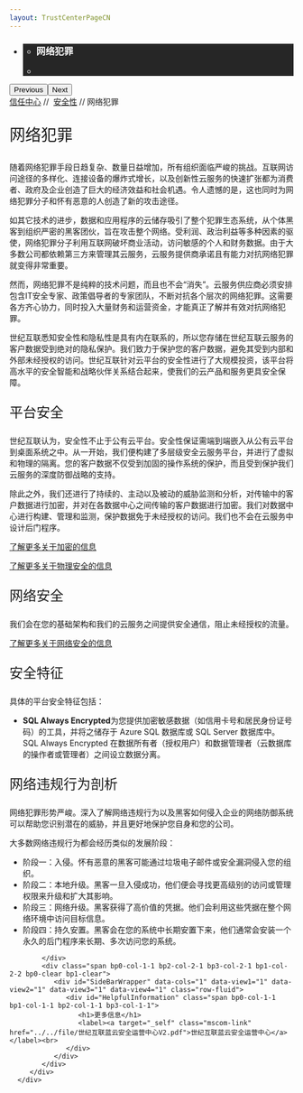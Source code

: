 ```yaml
---
layout: TrustCenterPageCN
---
```

<div class="row-fluid">
   <div class="span">
      <div>
         <div id="HeroWrapper" data-cols="1" data-view1="1" data-view2="1" data-view3="1" data-view4="1" class="row-fluid wider hero grid-container">
            <div class="span bp0-col-1-1 bp1-col-1-1 bp2-col-1-1 bp3-col-1-1">
               <div bi:type="slideshow" class="slideshow slideshow-hero hero" xmlns:bi="urn:schemas-microsoft-com:mscom:bi">
                  <ul bi:type="list" class="slides">
                     <li id="slide-1" bi:index="0" selectBi="">
                        <div class="heroitem light-foreground" bi:type="heroitem">
                           <div class="media" bi:parenttitle="t1">
                              <a href="" bi:track="False" bi:titleflag="t1" bi:index="0">
                                 <div data-picture="" data-alt="You are in control of your data" data-disable-swap-below="">
                                    <div data-src="https://c.s-microsoft.com/en-us/CMSImages/MS_TrustCenter_Privacy_Header.jpg?version=dc9c5b9b-c334-7922-892a-15c2cd65053d"></div>
                                    <noscript></noscript>
                                 </div>
                              </a>
                           </div>
                           <div class="text" bi:type="cta">
                              <div class="text-container">
                                 <div class="box" style="background: rgba(0,0,0,.85); color: #FFFFFF;">
                                    <ul bi:type="list" class="headerCaption subpageHeaderCaption">
                                       <li class="box-title">
                                          <h3 class="box-title" bi:type="title" bi:title="t1" style="color: #FFFFFF;">网络犯罪</h3>
                                       </li>
                                       <li class="box-actions box-description"><a target="_self" class="mscom-link" href=""></a></li>
                                    </ul>
                                 </div>
                              </div>
                           </div>
                        </div>
                     </li>
                  </ul>
                  <div class="navigation international" bi:track="false">
                     <div class="grid-container settop" data-title-text="Go To Slide "></div>
                  </div>
                  <div class="prev-next" bi:track="false"><button class="prev"><span class="icon-left" aria-hidden="true"></span><span class="screen-reader-text">Previous</span></button><button class="next"><span class="icon-right" aria-hidden="true"></span><span class="screen-reader-text">Next</span></button></div>
                  <div id="play-pause" class="play-pause" style="display:none">
                     <div class="pause"><button id="pauseButton" class="pause_button"><span class="icon-pause" aria-hidden="true"></span><span class="screen-reader-text">Pause</span></button></div>
                     <div class="play"><button id="playButton" class="play_button"><span class="icon-play" aria-hidden="true"></span><span class="screen-reader-text">Play</span></button></div>
                  </div>
               </div>
            </div>
         </div>
         <div id="BreadcrumbWrapper" data-cols="1" data-view1="1" data-view2="1" data-view3="1" data-view4="1" class="row-fluid grid-container mscom-grid-container breadcrumbs">
            <div class="span bp0-col-1-1 bp1-col-1-1 bp2-col-1-1 bp3-col-1-1"><a target="_self" class="mscom-link" href="../default-cn.html">信任中心</a> // 
               <a target="_self" class="mscom-link" href="../security/default-cn.html">安全性</a> // 网络犯罪
            </div>
         </div>
         <div id="ContentWrapper" data-cols="2" data-view1="1" data-view2="2" data-view3="2" data-view4="2" class="row-fluid subpageBody">
            <div class="span bp0-col-1-1 bp2-col-2-1 bp3-col-2-1 bp1-col-2-2">
               <p style="font-size:28px;font-weight:500;">网络犯罪</p>
               <p>随着网络犯罪手段日趋复杂、数量日益增加，所有组织面临严峻的挑战。互联网访问途径的多样化、连接设备的爆炸式增长，以及创新性云服务的快速扩张都为消费者、政府及企业创造了巨大的经济效益和社会机遇。令人遗憾的是，这也同时为网络犯罪分子和怀有恶意的人创造了新的攻击途径。</p>
               <p>如其它技术的进步，数据和应用程序的云储存吸引了整个犯罪生态系统，从个体黑客到组织严密的黑客团伙，旨在攻击整个网络。受利润、政治利益等多种因素的驱使，网络犯罪分子利用互联网破坏商业活动，访问敏感的个人和财务数据。由于大多数公司都依赖第三方来管理其云服务，云服务提供商承诺且有能力对抗网络犯罪就变得非常重要。</p>
               <p>然而，网络犯罪不是纯粹的技术问题，而且也不会“消失”。云服务供应商必须安排包含IT安全专家、政策倡导者的专家团队，不断对抗各个层次的网络犯罪。这需要各方齐心协力，同时投入大量财务和运营资金，才能真正了解并有效对抗网络犯罪。</p>
               <p>世纪互联悉知安全性和隐私性是具有内在联系的，所以您存储在世纪互联云服务的客户数据受到绝对的隐私保护。我们致力于保护您的客户数据，避免其受到内部和外部未经授权的访问。世纪互联针对云平台的安全性进行了大规模投资，该平台将高水平的安全智能和战略伙伴关系结合起来，使我们的云产品和服务更具安全保障。</p>
               <p style="font-size:24px;font-weight:500;">平台安全</p>
               <p>世纪互联认为，安全性不止于公有云平台。安全性保证需端到端嵌入从公有云平台到桌面系统之中。从一开始，我们便构建了多层级安全云服务平台，并进行了虚拟和物理的隔离。您的客户数据不仅受到加固的操作系统的保护，而且受到保护我们云服务的深度防御战略的支持。</p>
               <p>除此之外，我们还进行了持续的、主动以及被动的威胁监测和分析，对传输中的客户数据进行加密，并对在各数据中心之间传输的客户数据进行加密。我们对数据中心进行构建、管理和监测，保护数据免于未经授权的访问。我们也不会在云服务中设计后门程序。</p>
               <p><a href="../security/encryption-cn.html">了解更多关于加密的信息</a></p>
               <p><a href="../transparency/default-cn.html">了解更多关于物理安全的信息</a></p>
               <p style="font-size:24px;font-weight:500;">网络安全</p>
               <p>我们会在您的基础架构和我们的云服务之间提供安全通信，阻止未经授权的流量。</p>
               <p><a href="../security/networksecurity-cn.html">了解更多关于网络安全的信息</a></p>
               <p style="font-size:24px;font-weight:500;">安全特征</p>
               <p>具体的平台安全特征包括：</p>
               <ul style="list-style-type:disc">
                  <li><strong>SQL Always Encrypted</strong>为您提供加密敏感数据（如信用卡号和居民身份证号码）的工具，并将之储存于 Azure SQL 数据库或 SQL Server 数据库中。SQL Always Encrypted 在数据所有者（授权用户）和数据管理者（云数据库的操作者或管理者）之间设立数据分离。</li>
               </ul>
               <p style="font-size:24px;font-weight:500;">网络违规行为剖析</p>
               <p>网络犯罪形势严峻。深入了解网络违规行为以及黑客如何侵入企业的网络防御系统可以帮助您识别潜在的威胁，并且更好地保护您自身和您的公司。</p>
               <p>大多数网络违规行为都会经历类似的发展阶段：</p>
               <ul style="list-style-type:disc">
                  <li>阶段一：入侵。怀有恶意的黑客可能通过垃圾电子邮件或安全漏洞侵入您的组织。</li>
                  <li>阶段二：本地升级。黑客一旦入侵成功，他们便会寻找更高级别的访问或管理权限来升级和扩大其影响。</li>
                  <li>阶段三：网络升级。黑客获得了高价值的凭据。他们会利用这些凭据在整个网络环境中访问目标信息。</li>
                  <li>阶段四：持久安置。黑客会在您的系统中长期安置下来，他们通常会安装一个永久的后门程序来长期、多次访问您的系统。</li>
               </ul>

            </div>
            <div class="span bp0-col-1-1 bp2-col-2-1 bp3-col-2-1 bp1-col-2-2 bp0-clear bp1-clear">
               <div id="SideBarWrapper" data-cols="1" data-view1="1" data-view2="1" data-view3="1" data-view4="1" class="row-fluid">
                  <div id="HelpfulInformation" class="span bp0-col-1-1 bp1-col-1-1 bp2-col-1-1 bp3-col-1-1">
                     <h1>更多信息</h1>
                     <label><a target="_self" class="mscom-link"    href="../../file/世纪互联蓝云安全运营中心V2.pdf">世纪互联蓝云安全运营中心</a></label><br>
                  </div>
               </div>
            </div>
         </div>
      </div>
   </div>
</div>
<div class="row-fluid" data-view4="1" data-view3="1" data-view2="1" data-view1="1" data-cols="1">
   <div class="span bp0-col-1-1 bp1-col-1-1 bp2-col-1-1 bp3-col-1-1"></div>
</div>
